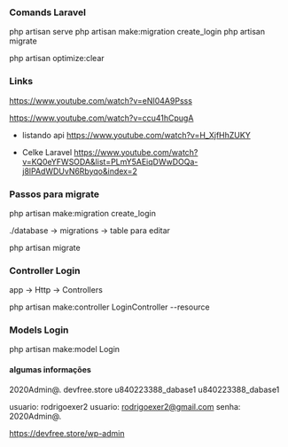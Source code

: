 ### Comands Laravel
php artisan serve
php artisan make:migration create_login
php artisan migrate

php artisan optimize:clear

### Links
https://www.youtube.com/watch?v=eNI04A9Psss

https://www.youtube.com/watch?v=ccu41hCpugA

* listando api
https://www.youtube.com/watch?v=H_XjfHhZUKY

* Celke Laravel
https://www.youtube.com/watch?v=KQ0eYFWSODA&list=PLmY5AEiqDWwDOQa-j8lPAdWDUvN6Rbyqo&index=2

### Passos para migrate
php artisan make:migration create_login

./database -> migrations -> table para editar

php artisan migrate

### Controller Login

app -> Http -> Controllers

php artisan make:controller LoginController --resource

### Models Login
php artisan make:model Login

#### algumas informações
2020Admin@.
devfree.store
u840223388_dabase1
u840223388_dabase1


usuario: rodrigoexer2
usuario: rodrigoexer2@gmail.com
senha: 2020Admin@.

https://devfree.store/wp-admin